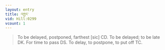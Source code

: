 ```yaml
---
layout: entry
title: འགྱང་
vid: Hill:0299
vcount: 1
---
```

> To be delayed, postponed, farthest [sic] CD\. To be delayed; to be late DK\. For time to pass DS\. To delay, to postpone, to put off TC\.


